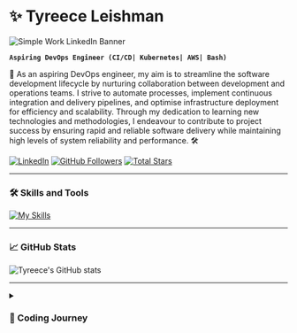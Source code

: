 # ✨ Tyreece Leishman

![Simple Work LinkedIn Banner](https://github.com/Tyreece-Leishman/Tyreece-Leishman/assets/116001061/a5f24149-02a1-4dbf-a581-17e4594b9895)

**`Aspiring DevOps Engineer (CI/CD| Kubernetes| AWS| Bash)`**

🚀 As an aspiring DevOps engineer, my aim is to streamline the software development lifecycle by nurturing collaboration between development and operations teams. I strive to automate processes, implement continuous integration and delivery pipelines, and optimise infrastructure deployment for efficiency and scalability. Through my dedication to learning new technologies and methodologies, I endeavour to contribute to project success by ensuring rapid and reliable software delivery while maintaining high levels of system reliability and performance. 🛠️

<p align="left">
   <a href="https://linkedin.com/in/tyreece-leishman">
      <img alt="LinkedIn" title="Connect with me on LinkedIn" src="https://img.shields.io/badge/LinkedIn-%230077B5.svg?logo=linkedin&logoColor=white&style=for-the-badge&labelColor=0a66c2"/></a> 
   <a href="https://github.com/Tyreece-Leishman?tab=followers">
      <img alt="GitHub Followers" title="Follow me on Github" src="https://img.shields.io/github/followers/Tyreece-Leishman?color=236ad3&labelColor=1155ba&style=for-the-badge&logo=person-add&label=Follow&logoColor=white"/></a>
   <a href="https://github.com/Tyreece-Leishman?tab=repositories&sort=stargazers">
      <img alt="Total Stars" title="Total stars on GitHub" src="https://img.shields.io/github/stars/Tyreece-Leishman?color=55960c&style=for-the-badge&labelColor=488207&logo=star"/></a>
</p>

---

### 🛠️ Skills and Tools

[![My Skills](https://skillicons.dev/icons?i=aws,Kubernetes,bash)](https://skillicons.dev)
<br />

---

### 📈 GitHub Stats

![Tyreece's GitHub stats](https://github-readme-stats.vercel.app/api?username=tyreece-leishman&show_icons=true&theme=transparent)

---

<details>
 <summary><h3>📌 Coding Journey</h3></summary>
My coding journey commenced during my time in secondary school when I accidentally stumbled upon the developer tools. Initially perplexed by the code displayed on the screen, I made a determined effort to comprehend it. My first attempt at hands-on coding involved manipulating CSS to change the colours of a webpage. However, my excitement was short-lived as I discovered that the changes did not persist after refreshing the page. This setback only fueled my curiosity and kindled a lasting interest in coding and web development.
   
<br>
<br>
   
Seeking to broaden my understanding, I turned to FreeCodeCamp, where I delved into the basics of HTML and CSS. As I refined my skills, I sought more comprehensive tutorials on YouTube, unlocking the intricacies of JavaScript and Python.

Fast forward to the present day, and my coding journey has progressed. I am currently engaged in Udemy courses, diligently working to enhance my coding abilities. As I tackle real-world projects, I find satisfaction in the ongoing learning process, propelled by the passion ignited during those initial moments in secondary school.


